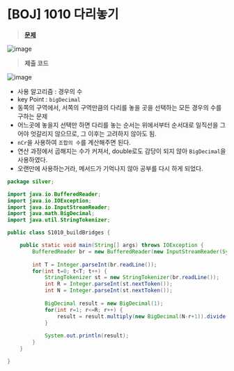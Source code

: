 # [BOJ] 1010 다리놓기
> **[문제](https://www.acmicpc.net/problem/1010)**
> 

![image](https://user-images.githubusercontent.com/80896077/171994703-e14edb44-65c8-4568-8f63-d9df1645fa52.png)

> **제출 코드**
> 

![image](https://user-images.githubusercontent.com/80896077/171994722-ecc9fc72-9593-4f03-9b71-d9d81e6d5711.png)

- 사용 알고리즘 : 경우의 수
- key Point : `bigDecimal`
- 동쪽의 구역에서, 서쪽의 구역만큼의 다리를 놓을 곳을 선택하는 모든 경우의 수를 구하는 문제
- 어느곳에 놓을지 선택만 하면 다리를 놓는 순서는 위에서부터 순서대로 일직선을 그어야 엇갈리지 않으므로, 그 이후는 고려하지 않아도 됨.
- `nCr`을 사용하여 `조합의 수`를 계산해주면 된다.
- 연산 과정에서 곱해지는 수가 커져서, double로도 감당이 되지 않아 `BigDecimal`을 사용하였다.
- 오랜만에 사용하는거라, 메서드가 기억나지 않아 공부를 다시 하게 되었다.

```java
package silver;

import java.io.BufferedReader;
import java.io.IOException;
import java.io.InputStreamReader;
import java.math.BigDecimal;
import java.util.StringTokenizer;

public class S1010_buildBridges {

	public static void main(String[] args) throws IOException {
		BufferedReader br = new BufferedReader(new InputStreamReader(System.in));
		
		int T = Integer.parseInt(br.readLine());
		for(int t=0; t<T; t++) {
			StringTokenizer st = new StringTokenizer(br.readLine());
			int R = Integer.parseInt(st.nextToken());
			int N = Integer.parseInt(st.nextToken());
			
			BigDecimal result = new BigDecimal(1);
			for(int r=1; r<=R; r++) {
				result = result.multiply(new BigDecimal(N-r+1)).divide(new BigDecimal(r));
			}
			
			System.out.println(result);
		}
	}

}
```
